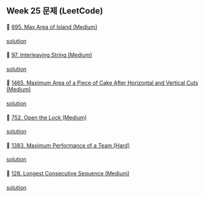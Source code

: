 ## Week 25 문제 (LeetCode)

####
👀 [695. Max Area of Island (Medium)](https://leetcode.com/problems/max-area-of-island/)
####
[solution]()
####
👀 [97. Interleaving String (Medium)](https://leetcode.com/problems/interleaving-string/)
####
[solution]()
####
👀 [1465. Maximum Area of a Piece of Cake After Horizontal and Vertical Cuts (Medium)](https://leetcode.com/problems/maximum-area-of-a-piece-of-cake-after-horizontal-and-vertical-cuts/)
####
[solution]()
####
👀 [752. Open the Lock (Medium)](https://leetcode.com/problems/open-the-lock/)
####
[solution]()
####
👀 [1383. Maximum Performance of a Team (Hard)](https://leetcode.com/problems/maximum-performance-of-a-team/)
####
[solution]()
####
👀 [128. Longest Consecutive Sequence (Medium)](https://leetcode.com/problems/longest-consecutive-sequence/)
####
[solution]()
####
